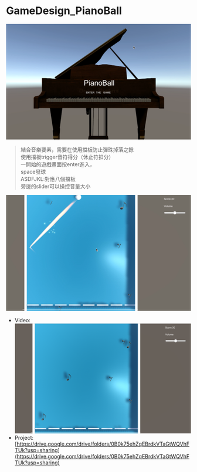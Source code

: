 # GameDesign_PianoBall
![image](Piano.png)
> 結合音樂要素，需要在使用擋板防止彈珠掉落之餘    
> 使用擋板trigger音符得分（休止符扣分）  
> 一開始的遊戲畫面按enter進入，  
> space發球  
> ASDFJKL:對應八個擋板  
> 旁邊的slider可以操控音量大小  


![image](Scene2.png)


+ Video:[![image](Scene.png)](https://www.youtube.com/watch?v=lS7z0PTV1pk&feature=youtu.be)
+ Project:[https://drive.google.com/drive/folders/0B0k75ehZqEBrdkVTaGtWQVhFTUk?usp=sharing](https://drive.google.com/drive/folders/0B0k75ehZqEBrdkVTaGtWQVhFTUk?usp=sharing)
